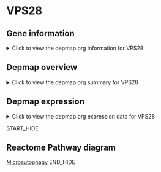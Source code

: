 <h1>VPS28</h1>

<h2>Gene information</h2>
<details>
  <summary>Click to view the depmap.org information for VPS28</summary>
  <iframe src="https://depmap.org/portal/gene/VPS28?tab=about" style="border:none;width:100%;height:800px"></iframe>
</details>

<h2>Depmap overview</h2>
<details>
  <summary>Click to view the depmap.org summary for VPS28</summary>
  <iframe src="https://depmap.org/portal/gene/VPS28?tab=overview" style="border:none;width:100%;height:800px"></iframe>
</details>

<h2>Depmap expression</h2>
<details>
  <summary>Click to view the depmap.org expression data for VPS28</summary>
  <iframe src="https://depmap.org/portal/gene/VPS28?tab=characterization" style="border:none;width:100%;height:800px"></iframe>
</details>


START_HIDE
<h2>Reactome Pathway diagram</h2>
<a href="https://reactome.org/PathwayBrowser/#/R-HSA-9615710">Microautophagy</a>
END_HIDE


